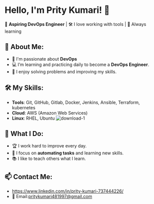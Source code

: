 # Hello, I'm Prity Kumari! 👋  

🌟 **Aspiring DevOps Engineer** | 🛠️ I love working with tools | 🚀 Always learning  

## 🌱 **About Me**:
- 🔧 I'm passionate about **DevOps** 
- 💻 I’m learning and practicing daily to become a **DevOps Engineer**.
- 🧠 I enjoy solving problems and improving my skills.

## 🛠️ **My Skills**:
- **Tools**: Git, GitHub, Gitlab, Docker, Jenkins, Ansible, Terraform, kubernetes
- **Cloud**: AWS (Amazon Web Services)
- **Linux**: RHEL, Ubuntu
![download-1](https://github.com/user-attachments/assets/9f4c2329-a1f6-49aa-a49b-3e3810272bee)

## 🌟 **What I Do**:
- 🏆 I work hard to improve every day.
- 🎯 I focus on **automating tasks** and learning new skills.
- 📚 I like to teach others what I learn.

## 📫 **Contact Me**:
- https://www.linkedin.com/in/prity-kumari-737444226/
- 📧 Email:pritykumari481997@gmail.com


